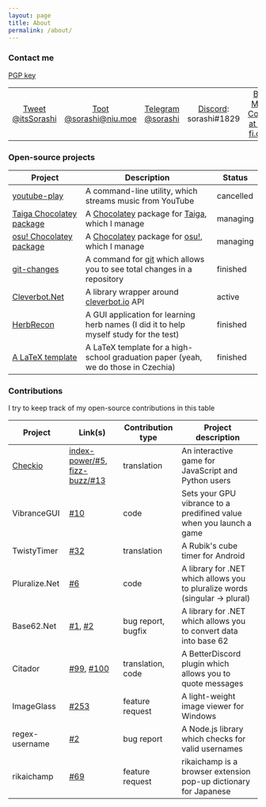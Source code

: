 ```yaml
---
layout: page
title: About
permalink: /about/
---
```


### Contact me

[PGP key](https://keybase.io/sorashi/pgp_keys.asc)

<style>
.contact table {
	border: none;
	botder-collapse: collapse;
}
.contact td {
	vertical-align:middle;
	text-align:center;
}
</style>
<table class="contact">
<tr>
	<td><a href="https://twitter.com/intent/tweet?screen_name=itsSorashi&ref_src=twsrc%5Etfw">Tweet @itsSorashi</a></td>
	<td><a href="https://niu.moe/@sorashi">Toot @sorashi@niu.moe</a></td>
	<td><a href="https://t.me/sorashi">Telegram @sorashi</a></td>
	<td><a href="https://discordapp.com/">Discord</a>: sorashi#1829</td>
	<td><a href='https://ko-fi.com/C0C6Q4XR' target='_blank'>Buy Me a Coffee at ko-fi.com</a></td>
</tr>
</table>

### Open-source projects

Project|Description|Status
-------|-----------|------
[youtube-play](https://github.com/sorashi/youtube-play)|A command-line utility, which streams music from YouTube|cancelled
[Taiga Chocolatey package](https://chocolatey.org/packages/taiga)|A [Chocolatey](https://chocolatey.org/) package for [Taiga](https://taiga.moe/), which I manage|managing
[osu! Chocolatey package](https://chocolatey.org/packages/osu)|A [Chocolatey](https://chocolatey.org/) package for [osu!](http://osu.ppy.sh), which I manage|managing
[git-changes](https://github.com/sorashi/git-changes)|A command for [git](https://git-scm.com/) which allows you to see total changes in a repository|finished
[Cleverbot.Net](https://github.com/sorashi/Cleverbot.Net)|A library wrapper around [cleverbot.io](https://cleverbot.io/) API|active
[HerbRecon](https://github.com/sorashi/HerbRecon)|A GUI application for learning herb names (I did it to help myself study for the test)|finished
[A LaTeX template](https://github.com/sorashi/latex-maturitni-prace)|A LaTeX template for a high-school graduation paper (yeah, we do those in Czechia)|finished

### Contributions

I try to keep track of my open-source contributions in this table

Project|Link(s)|Contribution type| Project description
-------|-------|-----------------|-----------
[Checkio](https://github.com/CheckiO-Missions)|[index-power/#5](https://github.com/CheckiO-Missions/checkio-mission-index-power/pull/5), [fizz-buzz/#13](https://github.com/CheckiO-Missions/checkio-task-fizz-buzz/pull/13)|translation|An interactive game for JavaScript and Python users
VibranceGUI|[#10](https://github.com/juv/vibranceGUI/pull/10)|code|Sets your GPU vibrance to a predifined value when you launch a game
TwistyTimer|[#32](https://github.com/aricneto/TwistyTimer/pull/32)|translation|A Rubik's cube timer for Android
Pluralize.<span></span>Net|[#6](https://github.com/sarathkcm/Pluralize.NET/pull/6)|code|A library for .NET which allows you to pluralize words (singular → plural)
Base62.<span></span>Net|[#1](https://github.com/JoyMoe/Base62.Net/issues/1), [#2](https://github.com/JoyMoe/Base62.Net/pull/2)|bug report, bugfix|A library for .NET which allows you to convert data into base 62
Citador|[#99](https://github.com/nirewen/Citador/pull/99), [#100](https://github.com/nirewen/Citador/pull/100)|translation, code|A BetterDiscord plugin which allows you to quote messages
ImageGlass|[#253](https://github.com/d2phap/ImageGlass/issues/253)|feature request|A light-weight image viewer for Windows
regex-username|[#2](https://github.com/regexhq/regex-username/issues/2)|bug report|A Node.js library which checks for valid usernames
rikaichamp|[#69](https://github.com/birtles/rikaichamp)|feature request|rikaichamp is a browser extension pop-up dictionary for Japanese
